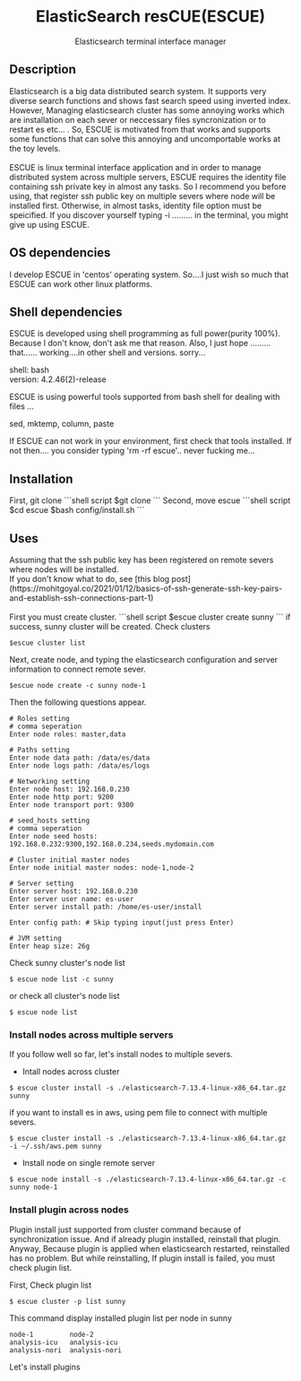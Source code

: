 <h1 align="center">ElasticSearch resCUE(ESCUE)</h1>

<p align="center">Elasticsearch terminal interface manager</p>

<h2>Description</h2>
Elasticsearch is a big data distributed search system. It supports very diverse search functions and shows fast search 
speed using inverted index. However, Managing elasticsearch cluster has some annoying works which are installation on each sever
or neccessary files syncronization or to restart es etc... . So, ESCUE is motivated from that works and supports some functions
that can solve this annoying and uncomportable works at the toy levels.
<br />
<br />
ESCUE is linux terminal interface application and in order to manage distributed system across multiple servers, ESCUE requires 
the identity file containing ssh private key in almost any tasks. So I recommend you before using, that register ssh public 
key on multiple severs where node will be installed first. Otherwise, in almost tasks, identity file option must be speicified.
If you discover yourself typing -i ......... in the terminal, you might give up using ESCUE.


<h2>OS dependencies</h2>
I develop ESCUE in 'centos' operating system. So....I just wish so much that ESCUE can work other linux platforms.

<h2>Shell dependencies</h2>

ESCUE is developed using shell programming as full power(purity 100%). Because I don't know, don't ask me that reason.
Also, I just hope ......... that...... working....in other shell and versions. sorry...

shell: bash <br />
version: 4.2.46(2)-release <br />

ESCUE is using powerful tools supported from bash shell for dealing with files ...<br />

sed,
mktemp,
column,
paste

If ESCUE can not work in your environment, first check that tools installed. If not then....
you consider typing 'rm -rf escue'.. never fucking me...


<h2>Installation</h2>
First, git clone
```shell script
$git clone <url>
```
Second, move escue
```shell script
$cd escue
$bash config/install.sh
```

<h2>Uses</h2>
Assuming that the ssh public key has been registered on remote severs where nodes will be installed.<br />
If you don't know what to do, see [this blog post](https://mohitgoyal.co/2021/01/12/basics-of-ssh-generate-ssh-key-pairs-and-establish-ssh-connections-part-1) <br /><br />
First you must create cluster.
 ```shell script
$escue cluster create sunny
```
if success, sunny cluster will be created.
Check clusters

```shell script
$escue cluster list
```
Next, create node, and typing the elasticsearch configuration and server information to connect remote sever.

```shell script
$escue node create -c sunny node-1
```
Then the following questions appear.
```shell script
# Roles setting
# comma seperation
Enter node roles: master,data

# Paths setting
Enter node data path: /data/es/data
Enter node logs path: /data/es/logs

# Networking setting
Enter node host: 192.168.0.230
Enter node http port: 9200
Enter node transport port: 9300

# seed_hosts setting
# comma seperation
Enter node seed hosts: 192.168.0.232:9300,192.168.0.234,seeds.mydomain.com

# Cluster initial master nodes
Enter node initial master nodes: node-1,node-2

# Server setting
Enter server host: 192.168.0.230
Enter server user name: es-user
Enter server install path: /home/es-user/install

Enter config path: # Skip typing input(just press Enter)  

# JVM setting
Enter heap size: 26g
```

Check  sunny cluster's node list
```shell script
$ escue node list -c sunny
```
or check all cluster's node list
```shell script
$ escue node list
```
<h3>Install nodes across multiple servers</h3>

If you follow well so far, let's install nodes to multiple severs.


* Intall nodes across cluster

```shell script
$ escue cluster install -s ./elasticsearch-7.13.4-linux-x86_64.tar.gz sunny
```
if you want to install es in aws, using pem file to connect with multiple severs.

```shell script
$ escue cluster install -s ./elasticsearch-7.13.4-linux-x86_64.tar.gz -i ~/.ssh/aws.pem sunny
```

* Install node on single remote server

```shell script
$ escue node install -s ./elasticsearch-7.13.4-linux-x86_64.tar.gz -c sunny node-1
```

<h3>Install plugin across nodes</h3>
Plugin install just supported from cluster command because of synchronization issue. And if already plugin installed, reinstall that plugin.
Anyway, Because plugin is applied when elasticsearch restarted, reinstalled has no problem. But while reinstalling, 
If plugin install is failed, you must check plugin list.

First, Check plugin list

```shell script
$ escue cluster -p list sunny
```
This command display installed plugin list per node in sunny

```shell script
node-1         node-2
analysis-icu   analysis-icu
analysis-nori  analysis-nori
```

Let's install plugins

